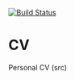 [![Build Status](https://travis-ci.org/kornicameister/CV.svg?branch=master)](https://travis-ci.org/kornicameister/CV)

# CV
Personal CV (src)
